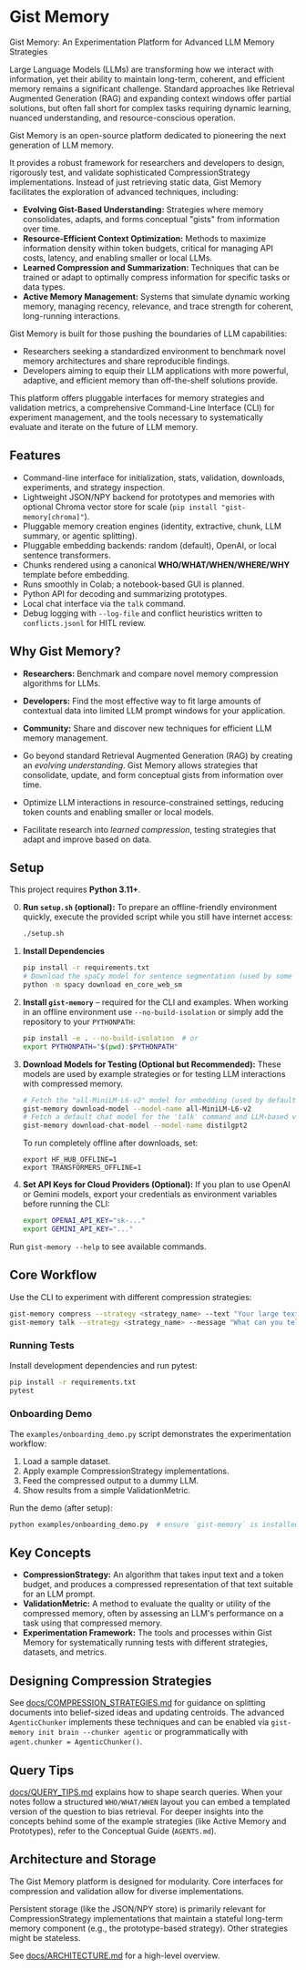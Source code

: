 # Gist Memory

Gist Memory: An Experimentation Platform for Advanced LLM Memory Strategies

Large Language Models (LLMs) are transforming how we interact with information, yet their ability to maintain long-term, coherent, and efficient memory remains a significant challenge. Standard approaches like Retrieval Augmented Generation (RAG) and expanding context windows offer partial solutions, but often fall short for complex tasks requiring dynamic learning, nuanced understanding, and resource-conscious operation.

Gist Memory is an open-source platform dedicated to pioneering the next generation of LLM memory.

It provides a robust framework for researchers and developers to design, rigorously test, and validate sophisticated CompressionStrategy implementations. Instead of just retrieving static data, Gist Memory facilitates the exploration of advanced techniques, including:

- **Evolving Gist-Based Understanding:** Strategies where memory consolidates, adapts, and forms conceptual "gists" from information over time.
- **Resource-Efficient Context Optimization:** Methods to maximize information density within token budgets, critical for managing API costs, latency, and enabling smaller or local LLMs.
- **Learned Compression and Summarization:** Techniques that can be trained or adapt to optimally compress information for specific tasks or data types.
- **Active Memory Management:** Systems that simulate dynamic working memory, managing recency, relevance, and trace strength for coherent, long-running interactions.

Gist Memory is built for those pushing the boundaries of LLM capabilities:

- Researchers seeking a standardized environment to benchmark novel memory architectures and share reproducible findings.
- Developers aiming to equip their LLM applications with more powerful, adaptive, and efficient memory than off-the-shelf solutions provide.

This platform offers pluggable interfaces for memory strategies and validation metrics, a comprehensive Command-Line Interface (CLI) for experiment management, and the tools necessary to systematically evaluate and iterate on the future of LLM memory.

## Features

- Command-line interface for initialization, stats, validation, downloads, experiments, and strategy inspection.
- Lightweight JSON/NPY backend for prototypes and memories with optional Chroma vector store for scale (`pip install "gist-memory[chroma]"`).
- Pluggable memory creation engines (identity, extractive, chunk, LLM summary, or agentic splitting).
- Pluggable embedding backends: random (default), OpenAI, or local sentence transformers.
- Chunks rendered using a canonical **WHO/WHAT/WHEN/WHERE/WHY** template before embedding.
- Runs smoothly in Colab; a notebook-based GUI is planned.
- Python API for decoding and summarizing prototypes.
- Local chat interface via the `talk` command.
- Debug logging with `--log-file` and conflict heuristics written to `conflicts.jsonl` for HITL review.

## Why Gist Memory?

* **Researchers:** Benchmark and compare novel memory compression algorithms for LLMs.
* **Developers:** Find the most effective way to fit large amounts of contextual data into limited LLM prompt windows for your application.
* **Community:** Share and discover new techniques for efficient LLM memory management.

* Go beyond standard Retrieval Augmented Generation (RAG) by creating an *evolving understanding*. Gist Memory allows strategies that consolidate, update, and form conceptual gists from information over time.
* Optimize LLM interactions in resource-constrained settings, reducing token counts and enabling smaller or local models.
* Facilitate research into *learned compression*, testing strategies that adapt and improve based on data.

## Setup
This project requires **Python 3.11+**.

0.  **Run `setup.sh` (optional):**
    To prepare an offline-friendly environment quickly, execute the provided
    script while you still have internet access:
    ```bash
    ./setup.sh
    ```

1.  **Install Dependencies**
    ```bash
    pip install -r requirements.txt
    # Download the spaCy model for sentence segmentation (used by some strategies/chunkers)
    python -m spacy download en_core_web_sm
    ```

2.  **Install `gist-memory`** – required for the CLI and examples.
    When working in an offline environment use `--no-build-isolation` or simply
    add the repository to your `PYTHONPATH`:
    ```bash
    pip install -e . --no-build-isolation  # or
    export PYTHONPATH="$(pwd):$PYTHONPATH"
    ```

3.  **Download Models for Testing (Optional but Recommended):**
    These models are used by example strategies or for testing LLM interactions with compressed memory.
    ```bash
    # Fetch the "all-MiniLM-L6-v2" model for embedding (used by default LTM components)
    gist-memory download-model --model-name all-MiniLM-L6-v2
    # Fetch a default chat model for the 'talk' command and LLM-based validation
    gist-memory download-chat-model --model-name distilgpt2
    ```
    To run completely offline after downloads, set:
    ```
    export HF_HUB_OFFLINE=1
    export TRANSFORMERS_OFFLINE=1
    ```

4.  **Set API Keys for Cloud Providers (Optional):**
    If you plan to use OpenAI or Gemini models, export your credentials as environment variables before running the CLI:
    ```bash
    export OPENAI_API_KEY="sk-..."
    export GEMINI_API_KEY="..."
    ```
Run `gist-memory --help` to see available commands.

## Core Workflow
Use the CLI to experiment with different compression strategies:

```bash
gist-memory compress --strategy <strategy_name> --text "Your large text here..." --budget 500
gist-memory talk --strategy <strategy_name> --message "What can you tell me based on the compressed context?"
```

### Running Tests
Install development dependencies and run pytest:
```bash
pip install -r requirements.txt
pytest
```

### Onboarding Demo
The `examples/onboarding_demo.py` script demonstrates the experimentation workflow:

1. Load a sample dataset.
2. Apply example CompressionStrategy implementations.
3. Feed the compressed output to a dummy LLM.
4. Show results from a simple ValidationMetric.

Run the demo (after setup):
```bash
python examples/onboarding_demo.py  # ensure `gist-memory` is installed or PYTHONPATH is set
```
## Key Concepts


* **CompressionStrategy:** An algorithm that takes input text and a token budget, and produces a compressed representation of that text suitable for an LLM prompt.
* **ValidationMetric:** A method to evaluate the quality or utility of the compressed memory, often by assessing an LLM's performance on a task using that compressed memory.
* **Experimentation Framework:** The tools and processes within Gist Memory for systematically running tests with different strategies, datasets, and metrics.

## Designing Compression Strategies

See [docs/COMPRESSION_STRATEGIES.md](docs/COMPRESSION_STRATEGIES.md) for guidance on splitting documents into belief-sized ideas and updating centroids. The advanced `AgenticChunker` implements these techniques and can be enabled via `gist-memory init brain --chunker agentic` or programmatically with `agent.chunker = AgenticChunker()`.

## Query Tips

[docs/QUERY_TIPS.md](docs/QUERY_TIPS.md) explains how to shape search queries. When your notes follow a structured `WHO/WHAT/WHEN` layout you can embed a templated version of the question to bias retrieval.
For deeper insights into the concepts behind some of the example strategies (like Active Memory and Prototypes), refer to the Conceptual Guide (`AGENTS.md`).

## Architecture and Storage

The Gist Memory platform is designed for modularity. Core interfaces for compression and validation allow for diverse implementations.

Persistent storage (like the JSON/NPY store) is primarily relevant for CompressionStrategy implementations that maintain a stateful long-term memory component (e.g., the prototype-based strategy). Other strategies might be stateless.

See [docs/ARCHITECTURE.md](docs/ARCHITECTURE.md) for a high-level overview.

